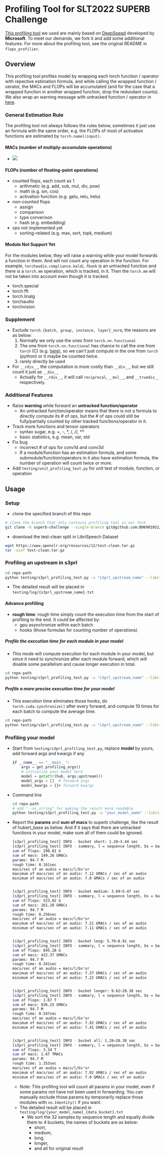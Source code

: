 # Profiling Tool for SLT2022 SUPERB Challenge

[This profiling tool](https://github.com/B06901052/DeepSpeed/tree/superb-challenge/flops_profiler) we used are mainly based on [DeepSpeed](https://github.com/microsoft/DeepSpeed/tree/master/deepspeed/profiling/flops_profiler) developed by **Microsoft**. To meet our demands, we fork it and add some additional features. For more about the profiling tool, see the original README in `flops_profilier`.

## Overview

This profiling tool profiles model by wrapping each torch function / operator with repective estimation formula, and while calling the wrapped function / oerator, the MACs and FLOPs will be accumulated (and for the case that a wrapped function in another wrapped function, drop the redundant counts). We also wrap an warning message with untracked function / operator in [here](#module-not-support-yet).

### General Estimation Rule

The profiling tool not always follows the rules below, sometimes it just use an formula with the same order, e.g. the FLOPs of most of activation functions are estimated by `torch.numel(input)`.

#### MACs (number of multiply-accumulate operations)

- <img src="https://render.githubusercontent.com/render/math?math=MACs=num(a \times b %2b c)\approx FLOPs\div 2">

#### FLOPs (number of floating-point operations)

- counted flops, each count as 1
  - arithmetic (e.g. add, sub, mul, div, pow)
  - math (e.g. sin, cos)
  - activation function (e.g. gelu, relu, lrelu)
- non-counted flops
  - assign
  - comparison
  - type converison
  - hash (e.g. embedding)
- ops not implemented yet
  - sorting-related (e.g. max, sort, topk, medium)

#### Module Not Support Yet

For the modules below, they will raise a warning while your model forwards a function in them. And will not count any operation in the function. For example, `torchaudio.compliance.kaldi.fbank` is an untracked function and there is a `torch.mm` operation, which is tracked, in it. Then the `torch.mm` will not be taken into account even though  it is tracked.

- torch.special
- torch.fft
- torch.linalg
- torchaudio
- torchvision

### Supplement

- Exclude `torch.{batch, group, instance, layer}_norm`, the reasons are as below:
  1. Normally we only use the ones from `torch.nn.functional`
  2. The one from `torch.nn.functional` has chance to call the one from `torch` (C) (e.g. [here](https://pytorch.org/docs/stable/_modules/torch/nn/functional.html#group_norm)), so we can't just compute in the one from `torch` (python) or it maybe be counted twice.
  3. rarely directly be used
- For `__rdiv__`, the computation is more costly than `__div__`, but we still count it just as `__div__`
  - Actually for `__rdiv__`, it will call `reciprocal`, `__mul__`, and `__truediv__` respectively.

### Additional Features

- Raise **warning** while forward an **untracked function/operator**
  - An untracked function/operator means that there is not a formula to directly compute its # of ops, but the # of ops could still be fully/partially counted by other tracked functions/operator in it.
- Track more functions and tensor operators
  - syntax sugar, e.g. +, -, *, /, //, **
  - basic statistics, e.g. mean, var, std
- Fix bug
  - incorrect # of ops for conv1d and conv3d
  - If a module/function has an estimation formula, and some submodule/function/operators in it also have estimation formula, the number of operation will count twice or more.
- Add `testing/unit_profiling_test.py` for unit test of module, function, or operation

## Usage

### Setup

- clone the specified branch of this repo

```bash
# clone the branch that only contains profiling tool in our fork
git clone -b superb-challenge --single-branch git@github.com:B06901052/DeepSpeed.git
```

- download the test-clean split in LibriSpeech Dataset

```bash
wget https://www.openslr.org/resources/12/test-clean.tar.gz
tar -xzvf test-clean.tar.gz
```

### Profiling an upstream in s3prl

```bash
cd repo-path
python testing/s3prl_profiling_test.py -u "s3prl_upstream_name" --libri_root "libri_root"
```

- The detailed result will be placed in `testing/log/{s3prl_upstream_name}.txt`

#### Advance profiiling

- **rough time**: rough time simply count the execution time from the start of profiling to the end. It could be affected by:
  - gpu asynchronize within each batch
  - hooks (those formulas for counting number of operations)

##### Profile the execution time for each module in your model

- This mode will compute execution for each module in your model, but since it need to synchronize after each module forward, which will disable some parallelism and cause longer execution in total.

```bash
cd repo-path
python testing/s3prl_profiling_test.py -u "s3prl_upstream_name" --libri_root "libri_root" --show_time
```

##### Profile a more precise execution time for your model

- This execution time eliminates those hooks, do `torch.cuda.synchronize()` after every forward, and compute 10 times for each batch to compute the average time.

```bash
cd repo-path
python testing/s3prl_profiling_test.py -u "s3prl_upstream_name" --libri_root "libri_root" --execution_time_only
```

### Profiling your model

- Start from `testing/s3prl_profiling_test.py`, replace **model** by yours, add forward args and kwargs if any

  ```python
  if __name__ == "__main__":
      args = get_profiling_args()
      # initialize your model here
      model = getattr(hub, args.upstream)()
      model_args = []  # forward args
      model_kwargs = {}# forward kwargs
  ```

- Command line

  ```bash
  cd repo-path
  # add "--as_string" for making the result more readable
  python testing/s3prl_profiling_test.py -u "your_model_name" --libri_root "libri_root"
  ```

- Report the **params** and **sum of macs** to superb challenge, like the result of hubert_base as below. And if it says that there are untracked functions in your model, make sure all of them could be ignored.

  ```bash
  [s3prl_profiling_test] INFO - bucket short: 1.28~3.44 sec
  [s3prl_profiling_test] INFO - summary, l = sequence length, bs = batch size, sr = sample rate
  sum of flops: 298.81 G
  sum of macs: 149.26 GMACs
  params: 94.7 M
  rough time: 0.161sec
  macs/sec of an audio = macs/l/bs*sr
  maximum of macs/sec of an audio: 7.12 GMACs / sec of an audio
  minimum of macs/sec of an audio: 7.0 GMACs / sec of an audio


  [s3prl_profiling_test] INFO - bucket medium: 3.69~5.47 sec
  [s3prl_profiling_test] INFO - summary, l = sequence length, bs = batch size, sr = sample rate
  sum of flops: 523.02 G
  sum of macs: 261.28 GMACs
  params: 94.7 M
  rough time: 0.256sec
  macs/sec of an audio = macs/l/bs*sr
  maximum of macs/sec of an audio: 7.21 GMACs / sec of an audio
  minimum of macs/sec of an audio: 7.11 GMACs / sec of an audio


  [s3prl_profiling_test] INFO - bucket long: 5.79~8.91 sec
  [s3prl_profiling_test] INFO - summary, l = sequence length, bs = batch size, sr = sample rate
  sum of flops: 845.28 G
  sum of macs: 422.37 GMACs
  params: 94.7 M
  rough time: 0.341sec
  macs/sec of an audio = macs/l/bs*sr
  maximum of macs/sec of an audio: 7.37 GMACs / sec of an audio
  minimum of macs/sec of an audio: 7.22 GMACs / sec of an audio


  [s3prl_profiling_test] INFO - bucket longer: 9.62~20.38 sec
  [s3prl_profiling_test] INFO - summary, l = sequence length, bs = batch size, sr = sample rate
  sum of flops: 1.67 T
  sum of macs: 836.25 GMACs
  params: 94.7 M
  rough time: 0.547sec
  macs/sec of an audio = macs/l/bs*sr
  maximum of macs/sec of an audio: 7.92 GMACs / sec of an audio
  minimum of macs/sec of an audio: 7.41 GMACs / sec of an audio


  [s3prl_profiling_test] INFO - bucket all: 1.28~20.38 sec
  [s3prl_profiling_test] INFO - summary, l = sequence length, bs = batch size
  sum of flops: 3.34 T
  sum of macs: 1.67 TMACs
  params: 94.7 M
  rough time: 1.353sec
  macs/sec of an audio = macs/l/bs*sr
  maximum of macs/sec of an audio: 7.92 GMACs / sec of an audio
  minimum of macs/sec of an audio: 7.0 GMACs / sec of an audio
  ```

  - Note: This profiling tool will count all params in your model, even if some params not have not been used in forwarding. You can manually exclude those params by temporarily replace those modules with `nn.Identity()` if you want.
  - The detailed result will be placed in `testing/log/{your_model_name}_{data_bucket}.txt`
    - We sort the 32 samples by sequence length and equally divide them to 4 buckets, the names of buckets are as below:
      - short,
      - medium,
      - long,
      - longer,
      - and all for original result
